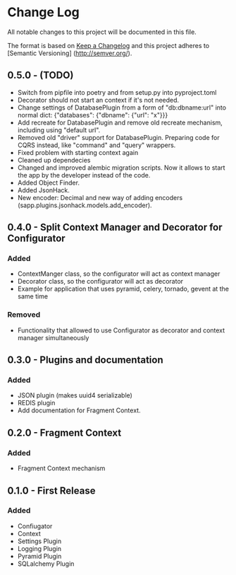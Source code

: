 # Change Log
All notable changes to this project will be documented in this file.

The format is based on [Keep a Changelog](http://keepachangelog.com/) and this project adheres to [Semantic Versioning]
(http://semver.org/).

## 0.5.0 - (TODO)

- Switch from pipfile into poetry and from setup.py into pyproject.toml
- Decorator should not start an context if it's not needed.
- Change settings of DatabasePlugin from a form of "db:dbname:url" into normal dict: {"databases": {"dbname": {"url": "x"}}}
- Add recreate for DatabasePlugin and remove old recreate mechanism, including using "default url".
- Removed old "driver" support for DatabasePlugin. Preparing code for CQRS instead, like "command" and "query" wrappers.
- Fixed problem with starting context again
- Cleaned up dependecies
- Changed and improved alembic migration scripts. Now it allows to start the app by the developer instead of the code.
- Added Object Finder.
- Added JsonHack.
- New encoder: Decimal and new way of adding encoders (sapp.plugins.jsonhack.models.add_encoder).

## 0.4.0 - Split Context Manager and Decorator for Configurator

### Added

- ContextManger class, so the configurator will act as context manager
- Decorator class, so the configurator will act as decorator
- Example for application that uses pyramid, celery, tornado, gevent at the same time

### Removed

- Functionality that allowed to use Configurator as decorator and context manager simultaneously

## 0.3.0 - Plugins and documentation

### Added

- JSON plugin (makes uuid4 serializable)
- REDIS plugin
- Add documentation for Fragment Context.

## 0.2.0 - Fragment Context

### Added

- Fragment Context mechanism

## 0.1.0 - First Release

### Added

- Confiugator
- Context
- Settings Plugin
- Logging Plugin
- Pyramid Plugin
- SQLalchemy Plugin

